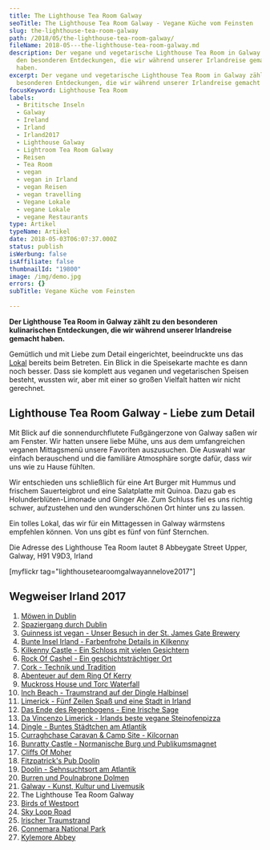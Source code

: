 ```yaml
---
title: The Lighthouse Tea Room Galway
seoTitle: The Lighthouse Tea Room Galway - Vegane Küche vom Feinsten
slug: the-lighthouse-tea-room-galway
path: /2018/05/the-lighthouse-tea-room-galway/
fileName: 2018-05---the-lighthouse-tea-room-galway.md
description: Der vegane und vegetarische Lighthouse Tea Room in Galway zählt zu
  den besonderen Entdeckungen, die wir während unserer Irlandreise gemacht
  haben.
excerpt: Der vegane und vegetarische Lighthouse Tea Room in Galway zählt zu den
  besonderen Entdeckungen, die wir während unserer Irlandreise gemacht haben.
focusKeyword: Lighthouse Tea Room
labels:
  - Brititsche Inseln
  - Galway
  - Ireland
  - Irland
  - Irland2017
  - Lighthouse Galway
  - Lightroom Tea Room Galway
  - Reisen
  - Tea Room
  - vegan
  - vegan in Irland
  - vegan Reisen
  - vegan travelling
  - Vegane Lokale
  - vegane Lokale
  - vegane Restaurants
type: Artikel
typeName: Artikel
date: 2018-05-03T06:07:37.000Z
status: publish
isWerbung: false
isAffiliate: false
thumbnailId: "19800"
image: /img/demo.jpg
errors: {}
subTitle: Vegane Küche vom Feinsten
  
---
```


**Der Lighthouse Tea Room in Galway zählt zu den besonderen kulinarischen
Entdeckungen, die wir während unserer Irlandreise gemacht haben.**

Gemütlich und mit Liebe zum Detail eingerichtet, beeindruckte uns das
[Lokal](/category/vegan-2/vegane-lokale/) bereits beim Betreten. Ein Blick in
die Speisekarte machte es dann noch besser. Dass sie komplett aus veganen und
vegetarischen Speisen besteht, wussten wir, aber mit einer so großen Vielfalt
hatten wir nicht gerechnet.

## Lighthouse Tea Room Galway - Liebe zum Detail

Mit Blick auf die sonnendurchflutete Fußgängerzone von Galway saßen wir am
Fenster. Wir hatten unsere liebe Mühe, uns aus dem umfangreichen veganen
Mittagsmenü unsere Favoriten auszusuchen. Die Auswahl war einfach berauschend
und die familiäre Atmosphäre sorgte dafür, dass wir uns wie zu Hause fühlten.

Wir entschieden uns schließlich für eine Art Burger mit Hummus und frischem
Sauerteigbrot und eine Salatplatte mit Quinoa. Dazu gab es
Holunderblüten-Limonade und Ginger Ale. Zum Schluss fiel es uns richtig schwer,
aufzustehen und den wunderschönen Ort hinter uns zu lassen.

Ein tolles Lokal, das wir für ein Mittagessen in Galway wärmstens empfehlen
können. Von uns gibt es fünf von fünf Sternchen.

Die Adresse des Lighthouse Tea Room lautet 8 Abbeygate Street Upper, Galway, H91
V9D3, Irland

[myflickr tag="lighthousetearoomgalwayannelove2017"]

## Wegweiser Irland 2017

1.  [Möwen in Dublin](/2017/10/moewen-in-dublin/)
1.  [Spaziergang durch Dublin](/2017/10/kleiner-spaziergang-durch-dublin/)
1.  [Guinness ist vegan - Unser Besuch in der St. James Gate Brewery](/2017/10/guinness-ist-vegan-brauerei-besuch/)
1.  [Bunte Insel Irland - Farbenfrohe Details in Kilkenny](/2017/11/kilkenny-bunte-insel-irland/)
1.  [Kilkenny Castle - Ein Schloss mit vielen Gesichtern](/2017/11/kilkenny-castle/)
1.  [Rock Of Cashel - Ein geschichtsträchtiger Ort](/2017/11/rock-of-cashel/)
1.  [Cork - Technik und Tradition](/2017/12/cork/)
1.  [Abenteuer auf dem Ring Of Kerry](/2018/01/ring-of-kerry/)
1.  [Muckross House und Torc Waterfall](/2018/02/muckross-house-und-torc-waterfall-irland/)
1.  [Inch Beach - Traumstrand auf der Dingle Halbinsel](/2018/02/lieblingsstrand-inch-beach/)
1.  [Limerick - Fünf Zeilen Spaß und eine Stadt in Irland](/2018/02/limerick/)
1.  [Das Ende des Regenbogens - Eine Irische Sage](/2018/02/das-ende-des-regenbogens/)
1.  [Da Vincenzo Limerick - Irlands beste vegane Steinofenpizza](/2018/03/da-vincenzo-limerick/)
1.  [Dingle - Buntes Städtchen am Atlantik](/2018/03/dingle/)
1.  [Curraghchase Caravan &amp; Camp Site - Kilcornan](/2018/03/curraghchase-caravan-camp-site/)
1.  [Bunratty Castle - Normanische Burg und Publikumsmagnet](/2018/03/bunratty-castle/)
1.  [Cliffs Of Moher](/2018/04/cliffs-of-moher/)
1.  [Fitzpatrick's Pub Doolin](/2018/04/fitzpatricks-pub-doolin/)
1.  [Doolin - Sehnsuchtsort am Atlantik](/2018/04/doolin/)
1.  [Burren und Poulnabrone Dolmen](/2018/04/poulnabrone-dolmen-burren/)
1.  [Galway - Kunst, Kultur und Livemusik](/2018/04/galway/)
1.  The Lighthouse Tea Room Galway
1.  [Birds of Westport](/2018/05/birds-of-westport/)
1.  [Sky Loop Road](/2018/05/sky-loop-road-clifden/)
1.  [Irischer Traumstrand](/2018/05/irischer-traumstrand/)
1.  [Connemara National Park](/2018/05/connemara-national-park/)
1.  [Kylemore Abbey](/2018/05/kylemore-abbey/)

  